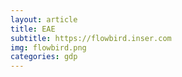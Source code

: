 ```yaml
---
layout: article
title: EAE
subtitle: https://flowbird.inser.com
img: flowbird.png
categories: gdp
---
```


<div class="body">

</div>

